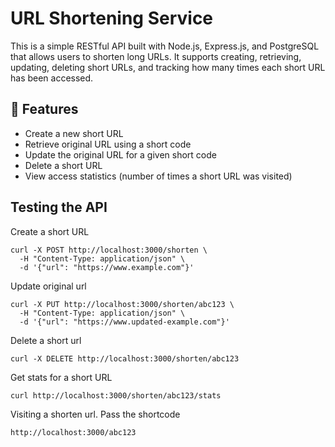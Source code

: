 # URL Shortening Service

This is a simple RESTful API built with Node.js, Express.js, and PostgreSQL that allows users to shorten long URLs. It supports creating, retrieving, updating, deleting short URLs, and tracking how many times each short URL has been accessed.

## 🚀 Features

- Create a new short URL
- Retrieve original URL using a short code
- Update the original URL for a given short code
- Delete a short URL
- View access statistics (number of times a short URL was visited)

## Testing the API
Create a short URL
```
curl -X POST http://localhost:3000/shorten \
  -H "Content-Type: application/json" \
  -d '{"url": "https://www.example.com"}'
```

Update original url
```
curl -X PUT http://localhost:3000/shorten/abc123 \
  -H "Content-Type: application/json" \
  -d '{"url": "https://www.updated-example.com"}'
```

Delete a short url
```
curl -X DELETE http://localhost:3000/shorten/abc123
```

Get stats for a short URL
```
curl http://localhost:3000/shorten/abc123/stats
```

Visiting a shorten url. Pass the shortcode
```
http://localhost:3000/abc123
```